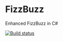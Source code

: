 # FizzBuzz
Enhanced FizzBuzz in C#

[![Build status](https://ci.appveyor.com/api/projects/status/wdjh1h1ooa9temu9?svg=true)](https://ci.appveyor.com/project/jaredhwilliams/fizzbuzz)